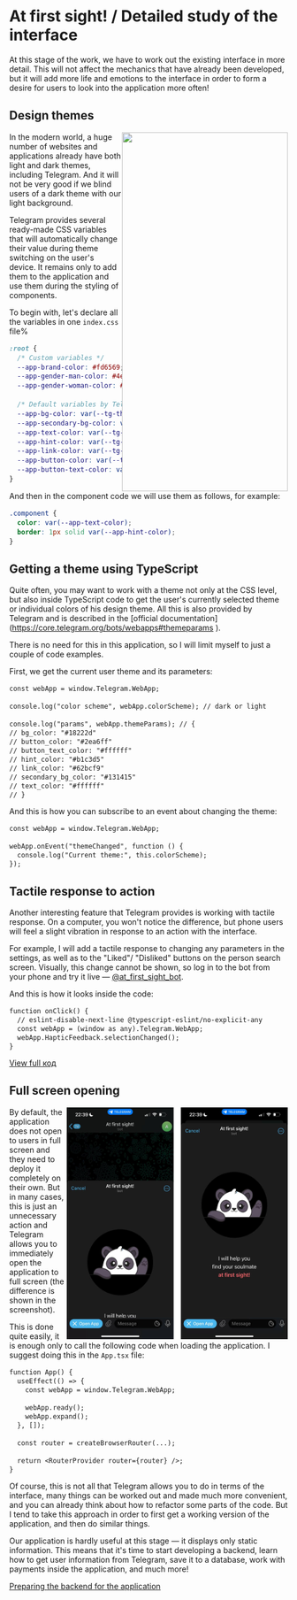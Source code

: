 # At first sight! / Detailed study of the interface

At this stage of the work, we have to work out the existing interface in more detail. This will not affect the mechanics that have already been developed, but it will add more life and emotions to the interface in order to form a desire for users to look into the application more often!

## Design themes

<img align="right" width="300" height="649" src="../images/interface-details/switch-themes.gif">

In the modern world, a huge number of websites and applications already have both light and dark themes, including Telegram. And it will not be very good if we blind users of a dark theme with our light background.

Telegram provides several ready-made CSS variables that will automatically change their value during theme switching on the user's device. It remains only to add them to the application and use them during the styling of components.

To begin with, let's declare all the variables in one `index.css` file%

```css
:root {
  /* Custom variables */
  --app-brand-color: #fd6569;
  --app-gender-man-color: #4e92e2;
  --app-gender-woman-color: #fd6569;

  /* Default variables by Telegram */
  --app-bg-color: var(--tg-theme-bg-color);
  --app-secondary-bg-color: var(--tg-theme-secondary-bg-color);
  --app-text-color: var(--tg-theme-text-color);
  --app-hint-color: var(--tg-theme-hint-color);
  --app-link-color: var(--tg-theme-link-color);
  --app-button-color: var(--tg-theme-button-color);
  --app-button-text-color: var(--tg-theme-button-text);
}
```

And then in the component code we will use them as follows, for example:

```css
.component {
  color: var(--app-text-color);
  border: 1px solid var(--app-hint-color);
}
```

## Getting a theme using TypeScript

Quite often, you may want to work with a theme not only at the CSS level, but also inside TypeScript code to get the user's currently selected theme or individual colors of his design theme. All this is also provided by Telegram and is described in the [official documentation] (https://core.telegram.org/bots/webapps#themeparams ).

There is no need for this in this application, so I will limit myself to just a couple of code examples.

First, we get the current user theme and its parameters:

```tsx
const webApp = window.Telegram.WebApp;

console.log("color scheme", webApp.colorScheme); // dark or light

console.log("params", webApp.themeParams); // {
// bg_color: "#18222d"
// button_color: "#2ea6ff"
// button_text_color: "#ffffff"
// hint_color: "#b1c3d5"
// link_color: "#62bcf9"
// secondary_bg_color: "#131415"
// text_color: "#ffffff"
// }
```

And this is how you can subscribe to an event about changing the theme:

```tsx
const webApp = window.Telegram.WebApp;

webApp.onEvent("themeChanged", function () {
  console.log("Current theme:", this.colorScheme);
});
```

## Tactile response to action

Another interesting feature that Telegram provides is working with tactile response. On a computer, you won't notice the difference, but phone users will feel a slight vibration in response to an action with the interface.

For example, I will add a tactile response to changing any parameters in the settings, as well as to the "Liked"/ "Disliked" buttons on the person search screen. Visually, this change cannot be shown, so log in to the bot from your phone and try it live — [@at_first_sight_bot](https://t.me/at_first_sight_bot).

And this is how it looks inside the code:

```tsx
function onClick() {
  // eslint-disable-next-line @typescript-eslint/no-explicit-any
  const webApp = (window as any).Telegram.WebApp;
  webApp.HapticFeedback.selectionChanged();
}
```

[View full код](https://github.com/ykundin/at-first-sight/blob/docs/tg-web-app/src/ui/radio-buttons/radio-buttons.tsx)

## Full screen opening

<img align="right" width="400" height="419" src="../images/interface-details/expand-app.png">

By default, the application does not open to users in full screen and they need to deploy it completely on their own. But in many cases, this is just an unnecessary action and Telegram allows you to immediately open the application to full screen (the difference is shown in the screenshot).

This is done quite easily, it is enough only to call the following code when loading the application. I suggest doing this in the `App.tsx` file:

```tsx
function App() {
  useEffect(() => {
    const webApp = window.Telegram.WebApp;

    webApp.ready();
    webApp.expand();
  }, []);

  const router = createBrowserRouter(...);

  return <RouterProvider router={router} />;
}
```

Of course, this is not all that Telegram allows you to do in terms of the interface, many things can be worked out and made much more convenient, and you can already think about how to refactor some parts of the code. But I tend to take this approach in order to first get a working version of the application, and then do similar things.

Our application is hardly useful at this stage — it displays only static information. This means that it's time to start developing a backend, learn how to get user information from Telegram, save it to a database, work with payments inside the application, and much more!

[Preparing the backend for the application](./06-prepare-backend.md)
